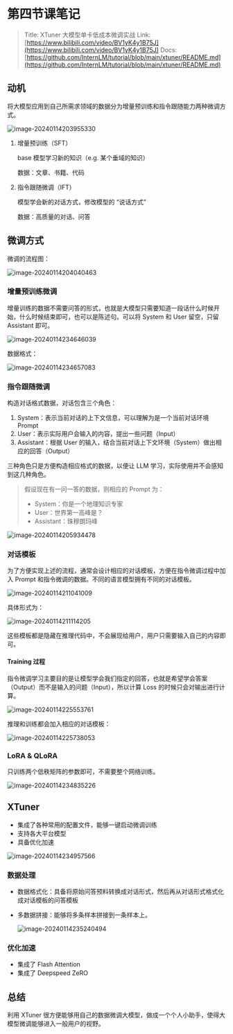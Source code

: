 # 第四节课笔记

> Title: XTuner 大模型单卡低成本微调实战
> Link: [https://www.bilibili.com/video/BV1yK4y1B75J](https://www.bilibili.com/video/BV1yK4y1B75J)
> Docs: [https://github.com/InternLM/tutorial/blob/main/xtuner/README.md](https://github.com/InternLM/tutorial/blob/main/xtuner/README.md)

## 动机

将大模型应用到自己所需求领域的数据分为增量预训练和指令跟随能力两种微调方式。

![image-20240114203955330](src/第四节课笔记/image-20240114203955330.png)

1. 增量预训练（SFT）

   base 模型学习新的知识（e.g. 某个垂域的知识）

   数据：文章、书籍、代码

2. 指令跟随微调（IFT）

   模型学会新的对话方式，修改模型的 “说话方式”

   数据：高质量的对话、问答

## 微调方式

微调的流程图：

![image-20240114204040463](src/第四节课笔记/image-20240114204040463.png)

### 增量预训练微调

增量训练的数据不需要问答的形式，也就是大模型只需要知道一段话什么时候开始，什么时候结束即可，也可以是陈述句。可以将 System 和 User 留空，只留 Assistant 即可。

![image-20240114234646039](src/第四节课笔记/image-20240114234646039.png)

数据格式：

![image-20240114234657083](src/第四节课笔记/image-20240114234657083.png)

### 指令跟随微调

构造对话格式数据，对话包含三个角色：

1. System：表示当前对话的上下文信息，可以理解为是一个当前对话环境 Prompt
2. User：表示实际用户会输入的内容，提出一些问题（Input）
3. Assistant：根据 User 的输入，结合当前对话上下文环境（System）做出相应的回答（Output）

三种角色只是方便构造相应格式的数据，以便让 LLM 学习，实际使用并不会感知到这几种角色。

> 假设现在有一问一答的数据，则相应的 Prompt 为：
>
> - System：你是一个地理知识专家
> - User：世界第一高峰是？
> - Assistant：珠穆朗玛峰

![image-20240114205934478](src/第四节课笔记/image-20240114205934478.png)

### 对话模板

为了方便实现上述的流程，通常会设计相应的对话模板，方便在指令微调过程中加入 Prompt 和指令微调的数据。不同的语言模型拥有不同的对话模板。

![image-20240114211041009](src/第四节课笔记/image-20240114211041009.png)

具体形式为：

![image-20240114211114205](src/第四节课笔记/image-20240114211114205.png)

这些模板都是隐藏在推理代码中，不会展现给用户，用户只需要输入自己的内容即可。

#### Training 过程

指令微调学习主要目的是让模型学会我们指定的回答，也就是希望学会答案（Output）而不是输入的问题（Input），所以计算 Loss 的时候只会对输出进行计算。

![image-20240114225553761](src/第四节课笔记/image-20240114225553761.png)

推理和训练都会加入相应的对话模板：

![image-20240114225738053](src/第四节课笔记/image-20240114225738053.png)

### LoRA & QLoRA

只训练两个低秩矩阵的参数即可，不需要整个网络训练。

![image-20240114234835226](src/第四节课笔记/image-20240114234835226.png)

## XTuner

- 集成了各种常用的配置文件，能够一键启动微调训练
- 支持各大平台模型
- 具备优化加速

![image-20240114234957566](src/第四节课笔记/image-20240114234957566.png)

### 数据处理

- 数据格式化：具备将原始问答预料转换成对话形式，然后再从对话形式格式化成对话模板的问答模板

- 多数据拼接：能够将多条样本拼接到一条样本上。

  ![image-20240114235240494](src/第四节课笔记/image-20240114235240494.png)

### 优化加速

- 集成了 Flash Attention
- 集成了 Deepspeed ZeRO

## 总结

利用 XTuner 很方便能够用自己的数据微调大模型，做成一个个人小助手，使得大模型微调能够进入一般用户的视野。